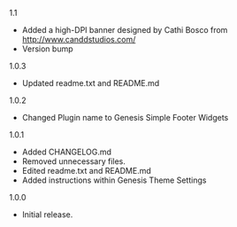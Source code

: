 1.1

- Added a high-DPI banner designed by Cathi Bosco from 
http://www.canddstudios.com/
- Version bump

1.0.3

- Updated readme.txt and README.md

1.0.2

- Changed Plugin name to Genesis Simple Footer Widgets

1.0.1

- Added CHANGELOG.md
- Removed unnecessary files.
- Edited readme.txt and README.md
- Added instructions within Genesis Theme Settings 

1.0.0

- Initial release.
